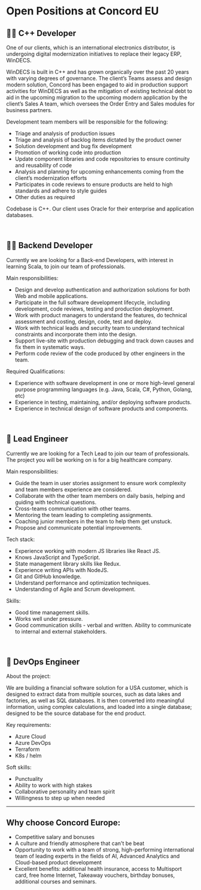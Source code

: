 
# Open Positions at Concord EU

👨‍🏭 C++ Developer
--------------

One of our clients, which is an international electronics distributor, is undergoing digital modernization initiatives to replace their legacy ERP, WinDECS.  

WinDECS is built in C++ and has grown organically over the past 20 years with varying degrees of governance. The client’s Teams assess and design modern solution, Concord has been engaged to aid in production support activities for WinDECS as well as the mitigation of existing technical debt to aid in the upcoming migration to the upcoming modern application by the client’s Sales A team, which oversees the Order Entry and Sales modules for business partners.  


Development team members will be responsible for the following:  

- Triage and analysis of production issues  
- Triage and analysis of backlog items dictated by the product owner  
- Solution development and bug fix development  
- Promotion of working code into production  
- Update component libraries and code repositories to ensure continuity and reusability of code  
- Analysis and planning for upcoming enhancements coming from the client’s modernization efforts  
- Participates in code reviews to ensure products are held to high standards and adhere to style guides  
- Other duties as required  
   
   
Codebase is C++. Our client uses Oracle for their enterprise and application databases.  


<br />

🧑‍🔧 Backend Developer
------------------

Currently we are looking for a Back-end Developers, with interest in learning Scala, to join our team of professionals.


Main responsibilities:


- Design and develop authentication and authorization solutions for both Web and mobile applications.
- Participate in the full software development lifecycle, including development, code reviews, testing and production deployment.
- Work with product managers to understand the features, do technical assessment and costing, design, code, test and deploy.
- Work with technical leads and security team to understand technical constraints and incorporate them into the design.
- Support live-site with production debugging and track down causes and fix them in systematic ways.
- Perform code review of the code produced by other engineers in the team.


Required Qualifications:


- Experience with software development in one or more high-level general purpose programming languages (e.g. Java, Scala, C#, Python, Golang, etc)
- Experience in testing, maintaining, and/or deploying software products.
- Experience in technical design of software products and components.


<br />

👷 Lead Engineer
--------------

Currently we are looking for a Tech Lead to join our team of professionals. The project you will be working on is for a big healthcare company.


Main responsibilities:


- Guide the team in user stories assignment to ensure work complexity and team members experience are considered.
- Collaborate with the other team members on daily basis, helping and guiding with technical questions.
- Cross-teams communication with other teams.
- Mentoring the team leading to completing assignments.
- Coaching junior members in the team to help them get unstuck.
- Propose and communicate potential improvements.


Tech stack:


- Experience working with modern JS libraries like React JS.
- Knows JavaScript and TypeScript.
- State management library skills like Redux.
- Experience writing APIs with NodeJS.
- Git and GitHub knowledge.
- Understand performance and optimization techniques.
- Understanding of Agile and Scrum development.



Skills:


- Good time management skills.
- Works well under pressure.
- Good communication skills - verbal and written. Ability to communicate to internal and external stakeholders.

<br />

🤯 DevOps Engineer
----------------


About the project:  

We are building a financial software solution for a USA customer, which is designed to extract data from multiple sources, such as data lakes and factories, as well as SQL databases. It is then converted into meaningful information, using complex calculations, and loaded into a single database; designed to be the source database for the end product. 

Key requirements: 

- Azure Cloud 
- Azure DevOps 
- Terraform 
- K8s / helm 
  

Soft skills: 

- Punctuality 
- Ability to work with high stakes 
- Collaborative personality and team spirit 
- Willingness to step up when needed 
  
------------------

Why choose Concord Europe: 
-------------------

- Competitive salary and bonuses 
- A culture and friendly atmosphere that can't be beat 
- Opportunity to work with a team of strong, high-performing international team of leading experts in the fields of AI, Advanced Analytics and Cloud-based product development 
- Excellent benefits: additional health insurance, access to Multisport card, free home Internet, Takeaway vouchers, birthday bonuses, additional courses and seminars. 
